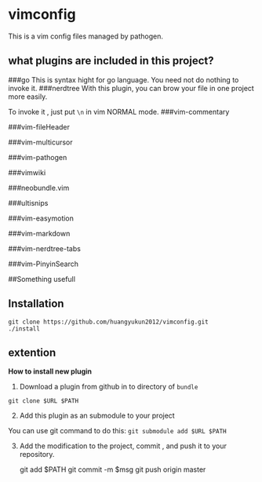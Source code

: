 vimconfig
=========

This is a vim config files managed by pathogen.

## what plugins are included  in this project?

###go
	This is syntax hight for go language. You need not do nothing to invoke it.
###nerdtree
	With this plugin, you can brow your file in one project more easily.
	
To invoke it , just put `\n` in vim NORMAL mode.
###vim-commentary
	
###vim-fileHeader

###vim-multicursor

###vim-pathogen

###vimwiki

###neobundle.vim

###ultisnips

###vim-easymotion

###vim-markdown

###vim-nerdtree-tabs

###vim-PinyinSearch

##Something usefull 

## Installation

	git clone https://github.com/huangyukun2012/vimconfig.git 	
	./install

## extention

**How to install new plugin**

1. Download a plugin from github in to directory of `bundle`

`git clone $URL $PATH`

2. Add  this plugin as an submodule to your project 
	
You can use git command to do this:
`git submodule add $URL $PATH`

3. Add the modification to the project, commit , and push it to your repository.

	git add $PATH
	git commit -m $msg
	git push origin master
